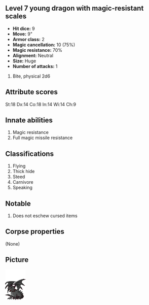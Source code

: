 ## Level 7 young dragon with magic-resistant scales
- **Hit dice:** 9
- **Move:** 9"
- **Armor class:** 2
- **Magic cancellation:** 10 (75%)
- **Magic resistance:** 70%
- **Alignment:** Neutral
- **Size:** Huge
- **Number of attacks:** 1
1. Bite, physical 2d6
## Attribute scores
St:18 Dx:14 Co:18 In:14 Wi:14 Ch:9
## Innate abilities
1. Magic resistance
2. Full magic missile resistance
## Classifications
1. Flying
2. Thick hide
3. Steed
4. Carnivore
5. Speaking
## Notable
1. Does not eschew cursed items
## Corpse properties
(None)
## Picture
![Gray dragon hatchling](https://github.com/hyvanmielenpelit/GnollHackTileSet/blob/main/Monsters/gray_dragon_hatchling/gray_dragon_hatchling.png)
